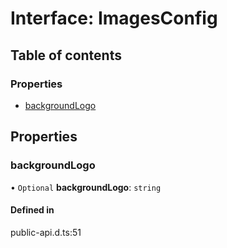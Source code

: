 # Interface: ImagesConfig

## Table of contents

### Properties

- [backgroundLogo](ImagesConfig.md#backgroundlogo)

## Properties

### backgroundLogo

• `Optional` **backgroundLogo**: `string`

#### Defined in

public-api.d.ts:51
